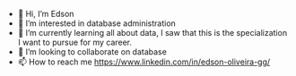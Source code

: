 - 👋 Hi, I’m Edson
- 👀 I’m interested in database administration
- 🌱 I’m currently learning all about data, I saw that this is the specialization I want to pursue for my career.
- 💞️ I’m looking to collaborate on database
- 📫 How to reach me https://www.linkedin.com/in/edson-oliveira-gg/

<!---
Eddi3gg/Eddi3gg is a ✨ special ✨ repository because its `README.md` (this file) appears on your GitHub profile.
You can click the Preview link to take a look at your changes.
--->
